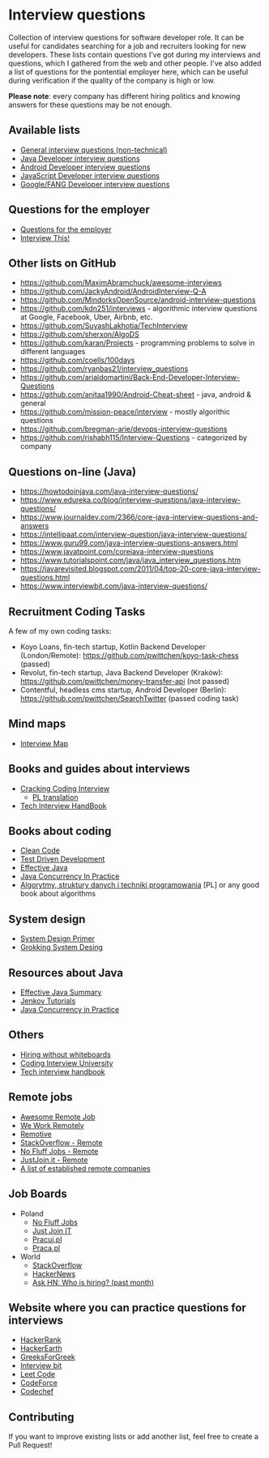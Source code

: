 Interview questions
===================

Collection of interview questions for software developer role. It can be useful for candidates searching for a job and recruiters looking for new developers. These lists contain questions I've got during my interviews and questions, which I gathered from the web and other people. I've also added a list of questions for the pontential employer here, which can be useful during verification if the quality of the company is high or low.

**Please note**: every company has different hiring politics and knowing answers for these questions may be not enough.

Available lists
---------------
- [General interview questions (non-technical)](https://github.com/pwittchen/interview-questions/blob/master/general-questions.md)
- [Java Developer interview questions](https://github.com/pwittchen/interview-questions/blob/master/java-developer.md)
- [Android Developer interview questions](https://github.com/pwittchen/interview-questions/blob/master/android-developer.md)
- [JavaScript Developer interview questions](https://github.com/pwittchen/interview-questions/blob/master/javascript-developer.md)
- [Google/FANG Developer interview questions](https://github.com/pwittchen/interview-questions/blob/master/google-developer.md)

Questions for the employer
--------------------------
- [Questions for the employer](https://github.com/pwittchen/interview-questions/blob/master/questions-for-the-employer.md)
- [Interview This!](https://github.com/Twipped/InterviewThis)

Other lists on GitHub
---------------------
- https://github.com/MaximAbramchuck/awesome-interviews
- https://github.com/JackyAndroid/AndroidInterview-Q-A
- https://github.com/MindorksOpenSource/android-interview-questions
- https://github.com/kdn251/interviews - algorithmic interview questions at Google, Facebook, Uber, Airbnb, etc.
- https://github.com/SuyashLakhotia/TechInterview
- https://github.com/sherxon/AlgoDS
- https://github.com/karan/Projects - programming problems to solve in different languages
- https://github.com/coells/100days
- https://github.com/ryanbas21/interview_questions
- https://github.com/arialdomartini/Back-End-Developer-Interview-Questions
- https://github.com/anitaa1990/Android-Cheat-sheet - java, android & general
- https://github.com/mission-peace/interview - mostly algorithic questions
- https://github.com/bregman-arie/devops-interview-questions
- https://github.com/rishabh115/Interview-Questions - categorized by company

Questions on-line (Java)
------------------------
- https://howtodoinjava.com/java-interview-questions/
- https://www.edureka.co/blog/interview-questions/java-interview-questions/
- https://www.journaldev.com/2366/core-java-interview-questions-and-answers
- https://intellipaat.com/interview-question/java-interview-questions/
- https://www.guru99.com/java-interview-questions-answers.html
- https://www.javatpoint.com/corejava-interview-questions
- https://www.tutorialspoint.com/java/java_interview_questions.htm
- https://javarevisited.blogspot.com/2011/04/top-20-core-java-interview-questions.html
- https://www.interviewbit.com/java-interview-questions/

Recruitment Coding Tasks
------------------------

A few of my own coding tasks:
- Koyo Loans, fin-tech startup, Kotlin Backend Developer (London/Remote): https://github.com/pwittchen/koyo-task-chess (passed)
- Revolut, fin-tech startup, Java Backend Developer (Kraków): https://github.com/pwittchen/money-transfer-api (not passed)
- Contentful, headless cms startup, Android Developer (Berlin): https://github.com/pwittchen/SearchTwitter (passed coding task)

Mind maps
---------
- [Interview Map](https://github.com/KieSun/InterviewMap)

Books and guides about interviews
---------------------------------
- [Cracking Coding Interview](https://www.amazon.de/Cracking-Coding-Interview-6th-Programming/dp/0984782850/)
  - [PL translation](https://helion.pl/ksiazki/rozmowa-rekrutacyjna-dla-programistow-przewodnik-do-sukcesu-gayle-laakmann-mcdowell,rorepr.htm#format/d)
- [Tech Interview HandBook](https://github.com/yangshun/tech-interview-handbook)

Books about coding
------------------
- [Clean Code](http://helion.pl/ksiazki/czysty-kod-podrecznik-dobrego-programisty-robert-c-martin,czykov.htm)
- [Test Driven Development](http://helion.pl/ksiazki/tdd-sztuka-tworzenia-dobrego-kodu-kent-beck,tddszt.htm)
- [Effective Java](http://helion.pl/ksiazki/java-efektywne-programowanie-wydanie-ii-joshua-bloch,javep2.htm)
- [Java Concurrency In Practice](https://www.amazon.de/Java-Concurrency-Practice-Brian-Goetz/dp/0321349601/)
- [Algorytmy, struktury danych i techniki programowania](http://helion.pl/ksiazki/algorytmy-struktury-danych-i-techniki-programowania-wydanie-iv-piotr-wroblewski,algo4.htm) [PL] or any good book about algorithms

System design
-------------
- [System Design Primer](https://github.com/donnemartin/system-design-primer)
- [Grokking System Desing](https://github.com/Jeevan-kumar-Raj/Grokking-System-Design)

Resources about Java
--------------------
- [Effective Java Summary](https://github.com/HugoMatilla/Effective-JAVA-Summary)
- [Jenkov Tutorials](http://tutorials.jenkov.com/)
- [Java Concurrency in Practice](http://jcip.net/)

Others
------
- [Hiring without whiteboards](https://github.com/poteto/hiring-without-whiteboards)
- [Coding Interview University](https://github.com/jwasham/coding-interview-university)
- [Tech interview handbook](https://github.com/yangshun/tech-interview-handbook)

Remote jobs
-----------
- [Awesome Remote Job](https://github.com/lukasz-madon/awesome-remote-job)
- [We Work Remotely](https://weworkremotely.com/)
- [Remotive](https://remotive.io/remote-companies)
- [StackOverflow - Remote](https://stackoverflow.com/jobs?r=true)
- [No Fluff Jobs - Remote](https://nofluffjobs.com/jobs/remote?criteria=city%3Dremote)
- [JustJoin.it - Remote](https://justjoin.it/remote)
- [A list of established remote companies](https://github.com/yanirs/established-remote)

Job Boards
----------
- Poland
  - [No Fluff Jobs](https://nofluffjobs.com/)
  - [Just Join IT](https://justjoin.it/)
  - [Pracuj.pl](https://www.pracuj.pl/praca/it%20-%20rozw%c3%b3j%20oprogramowania;cc,5016)
  - [Praca.pl](https://www.praca.pl/informatyka-programowanie.html)
- World
  - [StackOverflow](https://stackoverflow.com/jobs)
  - [HackerNews](https://news.ycombinator.com/jobs)
  - [Ask HN: Who is hiring? (past month)](https://hn.algolia.com/?dateRange=pastMonth&page=0&prefix=true&query=ASK%20HN%3A%20Who%20is%20hiring&sort=byDate&type=story)
  
Website where you can practice questions for interviews
-------------------------------------------------------
- [HackerRank](https://www.hackerrank.com/)
- [HackerEarth](https://www.hackerearth.com/)
- [GreeksForGreek](https://www.geeksforgeeks.org/)
- [Interview bit](https://www.interviewbit.com/)
- [Leet Code](https://leetcode.com/)
- [CodeForce](https://codeforces.com/)
- [Codechef](https://codechef.com/)


Contributing
------------

If you want to improve existing lists or add another list, feel free to create a Pull Request!
